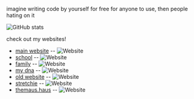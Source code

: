 imagine writing code by yourself for free for anyone to use, then people hating on it

![GitHub stats](https://github-readme-stats.vercel.app/api?username=willjasen)

check out my websites!

- [main website](https://willjasen.com) -- ![Website](https://img.shields.io/website?url=https%3A%2F%2Fwilljasen.com&label=the%20webz)
- [school](https://school.willjasen.com) -- ![Website](https://img.shields.io/website?url=https%3A%2F%2Fschool.willjasen.com&label=digitized%20media%20from%20school%20and%20college)
- [family](https://family.willjasen.com) -- ![Website](https://img.shields.io/website?url=https%3A%2F%2Ffamily.willjasen.com&label=a%20family%20tree)
- [my dna](https://dna.willjasen.com) -- ![Website](https://img.shields.io/website?url=https%3A%2F%2Fdna.willjasen.com&label=a's%2C%20c's%2C%20g's%2C%20%26%20t's)
- [old website](https://old.willjasen.com) -- ![Website](https://img.shields.io/website?url=https%3A%2F%2Fold.willjasen.com&label=the%20first%20website%20that%20i%20ever%20had)
- [stretchie](https://stretchie.net) -- ![Website](https://img.shields.io/website?url=https%3A%2F%2Fstretchie.net&label=i%20got%20a%20package%20for%20ya)
- [themaus.haus](https://themaus.haus) -- ![Website](https://img.shields.io/website?url=https%3A%2F%2Fthemaus.haus&label=meep%20meep)
